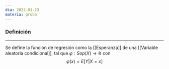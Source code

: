 ```yaml
---
dia: 2023-01-23
materia: proba
---
```

### Definición
---
Se define la función de regresión como la [[Esperanza]] de una [[Variable aleatoria condicional]], tal que $\varphi : Sop(X) \to \mathbb{R}$ con $$ \varphi(x) = E[Y | X = x] $$

